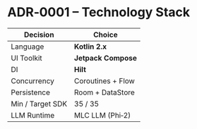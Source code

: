 # ADR‑0001 – Technology Stack

| Decision | Choice |
|----------|--------|
| Language | **Kotlin 2.x** |
| UI Toolkit | **Jetpack Compose** |
| DI | **Hilt** |
| Concurrency | Coroutines + Flow |
| Persistence | Room + DataStore |
| Min / Target SDK | 35 / 35 |
| LLM Runtime | MLC LLM (Phi‑2) |
